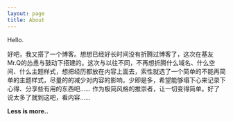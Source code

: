 ```yaml
---
layout: page
title: About
---
```


Hello.

好吧，我又搭了一个博客。想想已经好长时间没有折腾过博客了，这次在基友Mr.Q的怂恿与鼓动下搭建的。这次与以往不同，不再想折腾什么域名、什么空间、什么主题样式，想把经历都放在内容上面去，索性就选了一个简单的不能再简单的主题样式，尽量的的减少对内容的影响，少即是多，希望能够塌下心来记录下心得、分享些有用的东西吧……
作为极简风格的推崇者，让一切变得简单。好了说太多了就到这吧，看内容……

**Less is more..**
